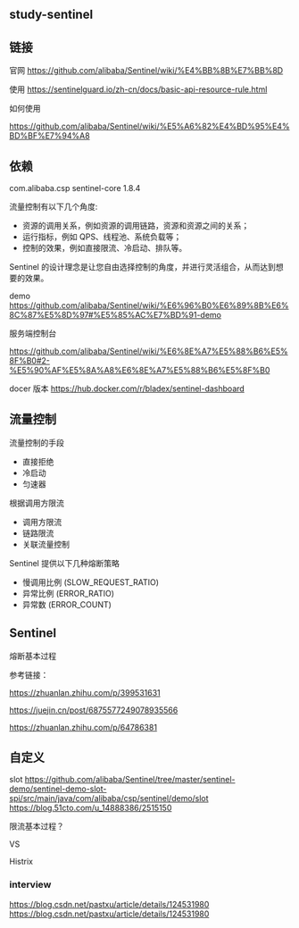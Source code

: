 
## study-sentinel
## 链接

官网    https://github.com/alibaba/Sentinel/wiki/%E4%BB%8B%E7%BB%8D

使用
https://sentinelguard.io/zh-cn/docs/basic-api-resource-rule.html

如何使用

https://github.com/alibaba/Sentinel/wiki/%E5%A6%82%E4%BD%95%E4%BD%BF%E7%94%A8

## 依赖

<dependency>
<groupId>com.alibaba.csp</groupId>
<artifactId>sentinel-core</artifactId>
<version>1.8.4</version>
</dependency>



流量控制有以下几个角度:

- 资源的调用关系，例如资源的调用链路，资源和资源之间的关系；
- 运行指标，例如 QPS、线程池、系统负载等；
- 控制的效果，例如直接限流、冷启动、排队等。

Sentinel 的设计理念是让您自由选择控制的角度，并进行灵活组合，从而达到想要的效果。



demo https://github.com/alibaba/Sentinel/wiki/%E6%96%B0%E6%89%8B%E6%8C%87%E5%8D%97#%E5%85%AC%E7%BD%91-demo



服务端控制台

https://github.com/alibaba/Sentinel/wiki/%E6%8E%A7%E5%88%B6%E5%8F%B0#2-%E5%90%AF%E5%8A%A8%E6%8E%A7%E5%88%B6%E5%8F%B0

docer 版本
https://hub.docker.com/r/bladex/sentinel-dashboard



## 流量控制



流量控制的手段

- 直接拒绝
- 冷启动
- 匀速器



根据调用方限流

- 调用方限流
- 链路限流
- 关联流量控制



Sentinel 提供以下几种熔断策略

- 慢调用比例 (SLOW_REQUEST_RATIO)
- 异常比例 (ERROR_RATIO)
- 异常数 (ERROR_COUNT)



## Sentinel

熔断基本过程

参考链接：

https://zhuanlan.zhihu.com/p/399531631

https://juejin.cn/post/6875577249078935566

https://zhuanlan.zhihu.com/p/64786381



## 自定义 

slot 
https://github.com/alibaba/Sentinel/tree/master/sentinel-demo/sentinel-demo-slot-spi/src/main/java/com/alibaba/csp/sentinel/demo/slot
https://blog.51cto.com/u_14888386/2515150

限流基本过程？



VS 

Histrix


### interview 
https://blog.csdn.net/pastxu/article/details/124531980
https://blog.csdn.net/pastxu/article/details/124531980


